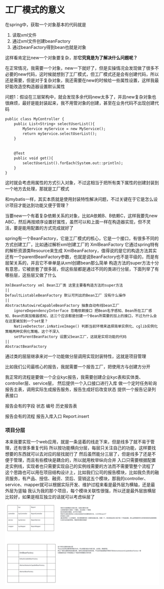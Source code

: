 # 工厂模式的意义

在spring中，获取一个对象基本的代码就是
1. 读取xml文件
2. 通过xml文件创建beanFactory
3. 通过beanFactory得到bean也就是对象

这样看肯定比new一个对象要复杂，那**它究竟是为了解决什么问题呢？**

在正常情况，我需要一个对象，new一下就好了，但是实操情况会发现做了很多不必要的new代码，这时候就想到了工厂模式，但工厂模式还是会有创建代码，所以还是需要，但是对于复杂对象，我还需要在new的时候给一些属性设置，这样我最好能改造空构造器设置默认属性

问题1：假设在三层架构中，就会发现多余代码new太多了，并且new复杂对象也很麻烦，最好是能封装起来，我不用管对象的创建，甚至在业务代码不出现创建代码
```
public class MyController {
    public List<String> selectUserList(){
        MyService myService = new MyService();
        return myService.selectUserList();
    }
    
    
    @Test
    public void get(){
        selectUserList().forEach(System.out::println);
    }
}
```
这时就会考虑用属性的方式引入对象，不过这相当于把所有类下属性的创建封装到一个地方去处理，那就是工厂模式

和mybatis一样，其实本质就是使用封装特性解决问题，不过关键在于它是怎么设计项目才能达到功能又便于管理？

当要new一个有着复杂依赖关系的对象，比如A依赖B、B依赖C，这样我要先new ABC，然后再按顺序设置好属性，虽然可以和上面一样在构造器实现，但不灵活，要是能用配置的方式完成就好了

spring有一个BeanFactory，它是工厂模式的核心，它是一个接口，有很多不同的方式创建工厂，比如通过解析xml创建工厂的 XmlBeanFactory
它通过spring特有的解析资源类Resource来生成 XmlBeanFactory，值得说的是它的构造方法其实还有一个parentBeanFactory参数，也就是说BeanFactory也不是平级的，而是有层架关系的，并且它不单单是从xml创建bean那么简单
构造方法的super方法十分有意思，它被嵌套了很多层，但这些层都是通过不同的类进行分层，下面列举了有哪些层，这些层又做了什么

```
XmlBeanFactory xml Bean工厂类 这里主要看构造方法的super方法
||
DefaultListableBeanFactory 默认可列出的Bean工厂 没有什么操作
||
AbstractAutowireCapableBeanFactory 抽象自动布线bean工厂
    ignoreDependencyInterface 忽略依赖接口 把Bean名字感知、Bean所在工厂感知、Bean的类加载器感知，这三个应该都是创建一个Bean所需要的加上的接口，不过为什么会在这里被加到一个set里？
    NativeDetector.inNativeImage() 判断当前环境来选择简单实例化、cglib实例化策略两种实例化策略，这个不深入
    setParentBeanFactory 设置父bean工厂，这就是实现功能的代码
||
AbstractBeanFactory
```


通过类的层层继承来对一个功能做分层调用实现封装特性，这就是项目管理

比如我们公司最核心的报告，我就需要一个报告工厂，把使用方与创建方分开

我正常的流程是要做一个企业kyc报告，我需要创建企业kyc表和实体类、controller层、service层，
然后提供一个入口接口进行入库
做一个定时任务轮询报告主表，调用实际生成报告服务，报告生成好后改变状态
提供一个报告记录列表接口

报告会有的字段
状态
编号
历史报告表

报告会有的流程
报告入库入口
Report.insert

### 项目分层
本来我要实现一个web应用，就是一条竖着的线走下来，但是线多了就不易于管理，还有很多重复代码
所以按功能横向分层，每层只关注自己的功能，这样要找想要的东西就可以去对应的层找就行了
然后虽然能分三层了，但是线多了还是不便于管理，而且有些模块是耦合的，所以就用枚举纵向合并
入口只需要根据配置走实例线，实现者也只需要实现自己的实例线需要的方法而不需要管整个流程了
这个思路也可以用在项目结构设计上，比如我们公司的报告模块，比如我负责的融资服务，有产品、授信、融资、贷后、营销这五个模块，那我的controller、service、mapper就可以根据实际开发、维护过程来看是最外层为横轴，还是最外层为竖轴
我认为我的那个项目，每个模块关联性很强，所以还是最外层放横层比较好，如果是相互独立的话就可以考虑纵层了
![img.png](images/250223.png)

